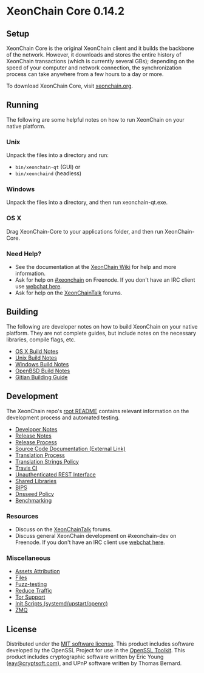 XeonChain Core 0.14.2
=====================

Setup
---------------------
XeonChain Core is the original XeonChain client and it builds the backbone of the network. However, it downloads and stores the entire history of XeonChain transactions (which is currently several GBs); depending on the speed of your computer and network connection, the synchronization process can take anywhere from a few hours to a day or more.

To download XeonChain Core, visit [xeonchain.org](https://xeonchain.org).

Running
---------------------
The following are some helpful notes on how to run XeonChain on your native platform.

### Unix

Unpack the files into a directory and run:

- `bin/xeonchain-qt` (GUI) or
- `bin/xeonchaind` (headless)

### Windows

Unpack the files into a directory, and then run xeonchain-qt.exe.

### OS X

Drag XeonChain-Core to your applications folder, and then run XeonChain-Core.

### Need Help?

* See the documentation at the [XeonChain Wiki](https://xeonchain.info/)
for help and more information.
* Ask for help on [#xeonchain](http://webchat.freenode.net?channels=xeonchain) on Freenode. If you don't have an IRC client use [webchat here](http://webchat.freenode.net?channels=xeonchain).
* Ask for help on the [XeonChainTalk](https://xeonchaintalk.io/) forums.

Building
---------------------
The following are developer notes on how to build XeonChain on your native platform. They are not complete guides, but include notes on the necessary libraries, compile flags, etc.

- [OS X Build Notes](build-osx.md)
- [Unix Build Notes](build-unix.md)
- [Windows Build Notes](build-windows.md)
- [OpenBSD Build Notes](build-openbsd.md)
- [Gitian Building Guide](gitian-building.md)

Development
---------------------
The XeonChain repo's [root README](/README.md) contains relevant information on the development process and automated testing.

- [Developer Notes](developer-notes.md)
- [Release Notes](release-notes.md)
- [Release Process](release-process.md)
- [Source Code Documentation (External Link)](https://dev.visucore.com/xeonchain/doxygen/)
- [Translation Process](translation_process.md)
- [Translation Strings Policy](translation_strings_policy.md)
- [Travis CI](travis-ci.md)
- [Unauthenticated REST Interface](REST-interface.md)
- [Shared Libraries](shared-libraries.md)
- [BIPS](bips.md)
- [Dnsseed Policy](dnsseed-policy.md)
- [Benchmarking](benchmarking.md)

### Resources
* Discuss on the [XeonChainTalk](https://xeonchaintalk.io/) forums.
* Discuss general XeonChain development on #xeonchain-dev on Freenode. If you don't have an IRC client use [webchat here](http://webchat.freenode.net/?channels=xeonchain-dev).

### Miscellaneous
- [Assets Attribution](assets-attribution.md)
- [Files](files.md)
- [Fuzz-testing](fuzzing.md)
- [Reduce Traffic](reduce-traffic.md)
- [Tor Support](tor.md)
- [Init Scripts (systemd/upstart/openrc)](init.md)
- [ZMQ](zmq.md)

License
---------------------
Distributed under the [MIT software license](/COPYING).
This product includes software developed by the OpenSSL Project for use in the [OpenSSL Toolkit](https://www.openssl.org/). This product includes
cryptographic software written by Eric Young ([eay@cryptsoft.com](mailto:eay@cryptsoft.com)), and UPnP software written by Thomas Bernard.
